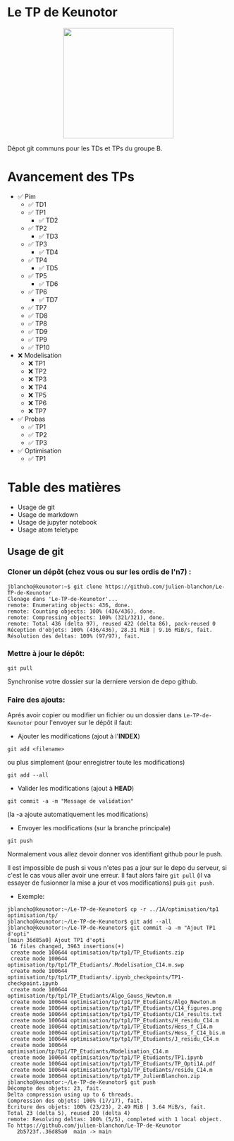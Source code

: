 # Le TP de Keunotor

<p align="center">
  <img src="https://img.pokemondb.net/sprites/black-white/anim/shiny/bidoof.gif" height="250" width="250">
</p>
Dépot git communs pour les TDs et TPs du groupe B.

# Avancement des TPs
- :white_check_mark: Pim
	- :white_check_mark: TD1
  - :white_check_mark: TP1
	- :white_check_mark: TD2
  - :white_check_mark: TP2
	- :white_check_mark: TD3
  - :white_check_mark: TP3
	- :white_check_mark: TD4
  - :white_check_mark: TP4
	- :white_check_mark: TD5
  - :white_check_mark: TP5
	- :white_check_mark: TD6
  - :white_check_mark: TP6
	- :white_check_mark: TD7
  - :white_check_mark: TP7
  - :white_check_mark: TD8
  - :white_check_mark: TP8
  - :white_check_mark: TD9
  - :white_check_mark: TP9
  - :white_check_mark: TP10
- :x: Modelisation
	- :x: TP1
	- :x: TP2
	- :x: TP3
	- :x: TP4
	- :x: TP5
	- :x: TP6
	- :x: TP7
- :white_check_mark: Probas
	- :white_check_mark: TP1
	- :white_check_mark: TP2
  - :white_check_mark: TP3
- :white_check_mark: Optimisation
	- :white_check_mark: TP1


# Table des matières
- Usage de git
- Usage de markdown
- Usage de jupyter notebook
- Usage atom teletype

## Usage de git
### Cloner un dépôt (chez vous ou sur les ordis de l'n7) :
```console
jblancho@keunotor:~$ git clone https://github.com/julien-blanchon/Le-TP-de-Keunotor
Clonage dans 'Le-TP-de-Keunotor'...
remote: Enumerating objects: 436, done.
remote: Counting objects: 100% (436/436), done.
remote: Compressing objects: 100% (321/321), done.
remote: Total 436 (delta 97), reused 422 (delta 86), pack-reused 0
Réception d'objets: 100% (436/436), 28.31 MiB | 9.16 MiB/s, fait.
Résolution des deltas: 100% (97/97), fait.
```

### Mettre à jour le dépôt:

```git pull```

Synchronise votre dossier sur la derniere version de depo github.

### Faire des ajouts:
Aprés avoir copier ou modifier un fichier ou un dossier dans `Le-TP-de-Keunotor` pour l'envoyer sur le dépôt il faut:


- Ajouter les modifications (ajout à l'**INDEX**)

```git add <filename>```

ou plus simplement (pour enregistrer toute les modifications)

```git add --all```

- Valider les modifications (ajout à **HEAD**)

```git commit -a -m "Message de validation"```

(la -a ajoute automatiquement les modifications)

- Envoyer les modifications (sur la branche principale)

```git push```

Normalement vous allez devoir donner vos identifiant github pour le push.

Il est impossible de push si vous n'etes pas a jour sur le depo du serveur, si c'est le cas vous aller avoir une erreur.
Il faut alors faire ```git pull``` (il va essayer de fusionner la mise a jour et vos modifications) puis ```git push```.

- Exemple:
```console
jblancho@keunotor:~/Le-TP-de-Keunotor$ cp -r ../1A/optimisation/tp1 optimisation/tp/
jblancho@keunotor:~/Le-TP-de-Keunotor$ git add --all
jblancho@keunotor:~/Le-TP-de-Keunotor$ git commit -a -m "Ajout TP1 d'opti"
[main 36d85a0] Ajout TP1 d'opti
 16 files changed, 3963 insertions(+)
 create mode 100644 optimisation/tp/tp1/TP_Etudiants.zip
 create mode 100644 optimisation/tp/tp1/TP_Etudiants/.Modelisation_C14.m.swp
 create mode 100644 optimisation/tp/tp1/TP_Etudiants/.ipynb_checkpoints/TP1-checkpoint.ipynb
 create mode 100644 optimisation/tp/tp1/TP_Etudiants/Algo_Gauss_Newton.m
 create mode 100644 optimisation/tp/tp1/TP_Etudiants/Algo_Newton.m
 create mode 100644 optimisation/tp/tp1/TP_Etudiants/C14_figures.png
 create mode 100644 optimisation/tp/tp1/TP_Etudiants/C14_results.txt
 create mode 100644 optimisation/tp/tp1/TP_Etudiants/H_residu_C14.m
 create mode 100644 optimisation/tp/tp1/TP_Etudiants/Hess_f_C14.m
 create mode 100644 optimisation/tp/tp1/TP_Etudiants/Hess_f_C14_bis.m
 create mode 100644 optimisation/tp/tp1/TP_Etudiants/J_residu_C14.m
 create mode 100644 optimisation/tp/tp1/TP_Etudiants/Modelisation_C14.m
 create mode 100644 optimisation/tp/tp1/TP_Etudiants/TP1.ipynb
 create mode 100644 optimisation/tp/tp1/TP_Etudiants/TP_Opti1A.pdf
 create mode 100644 optimisation/tp/tp1/TP_Etudiants/residu_C14.m
 create mode 100644 optimisation/tp/tp1/TP_JulienBlanchon.zip
jblancho@keunotor:~/Le-TP-de-Keunotor$ git push
Décompte des objets: 23, fait.
Delta compression using up to 6 threads.
Compression des objets: 100% (17/17), fait.
Écriture des objets: 100% (23/23), 2.49 MiB | 3.64 MiB/s, fait.
Total 23 (delta 5), reused 20 (delta 4)
remote: Resolving deltas: 100% (5/5), completed with 1 local object.
To https://github.com/julien-blanchon/Le-TP-de-Keunotor
   2b5723f..36d85a0  main -> main
```
